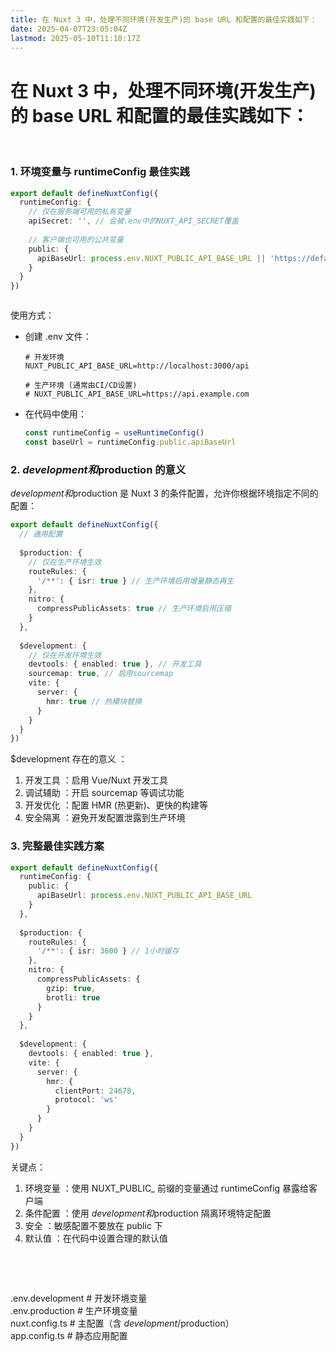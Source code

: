 ```yaml
---
title: 在 Nuxt 3 中，处理不同环境(开发生产)的 base URL 和配置的最佳实践如下：
date: 2025-04-07T23:05:04Z
lastmod: 2025-05-10T11:10:17Z
---
```


# 在 Nuxt 3 中，处理不同环境(开发生产)的 base URL 和配置的最佳实践如下：

‍

### 1. 环境变量与 runtimeConfig 最佳实践

```typescript
export default defineNuxtConfig({
  runtimeConfig: {
    // 仅在服务端可用的私有变量
    apiSecret: '', // 会被.env中的NUXT_API_SECRET覆盖
    
    // 客户端也可用的公共变量
    public: {
      apiBaseUrl: process.env.NUXT_PUBLIC_API_BASE_URL || 'https://default-api.example.com'
    }
  }
})
```

```
```

使用方式：

* 创建 .env 文件：

  ```plaintext
  # 开发环境
  NUXT_PUBLIC_API_BASE_URL=http://localhost:3000/api

  # 生产环境 (通常由CI/CD设置)
  # NUXT_PUBLIC_API_BASE_URL=https://api.example.com
  ```
* 在代码中使用：

  ```typescript
  const runtimeConfig = useRuntimeConfig()
  const baseUrl = runtimeConfig.public.apiBaseUrl
  ```

### 2. $development 和$production 的意义

$development 和$production 是 Nuxt 3 的条件配置，允许你根据环境指定不同的配置：

```typescript
export default defineNuxtConfig({
  // 通用配置
  
  $production: {
    // 仅在生产环境生效
    routeRules: {
      '/**': { isr: true } // 生产环境启用增量静态再生
    },
    nitro: {
      compressPublicAssets: true // 生产环境启用压缩
    }
  },
  
  $development: {
    // 仅在开发环境生效
    devtools: { enabled: true }, // 开发工具
    sourcemap: true, // 启用sourcemap
    vite: {
      server: {
        hmr: true // 热模块替换
      }
    }
  }
})
```

$development 存在的意义 ：

1. 开发工具 ：启用 Vue/Nuxt 开发工具
2. 调试辅助 ：开启 sourcemap 等调试功能
3. 开发优化 ：配置 HMR (热更新)、更快的构建等
4. 安全隔离 ：避免开发配置泄露到生产环境

### 3. 完整最佳实践方案

```typescript
export default defineNuxtConfig({
  runtimeConfig: {
    public: {
      apiBaseUrl: process.env.NUXT_PUBLIC_API_BASE_URL
    }
  },
  
  $production: {
    routeRules: {
      '/**': { isr: 3600 } // 1小时缓存
    },
    nitro: {
      compressPublicAssets: {
        gzip: true,
        brotli: true
      }
    }
  },
  
  $development: {
    devtools: { enabled: true },
    vite: {
      server: {
        hmr: {
          clientPort: 24678,
          protocol: 'ws'
        }
      }
    }
  }
})
```

关键点：

1. 环境变量 ：使用 NUXT_PUBLIC_ 前缀的变量通过 runtimeConfig 暴露给客户端
2. 条件配置 ：使用 $development 和$production 隔离环境特定配置
3. 安全 ：敏感配置不要放在 public 下
4. 默认值 ：在代码中设置合理的默认值

‍

‍

.env.development       # 开发环境变量  
.env.production        # 生产环境变量  
nuxt.config.ts         # 主配置（含 $development/$production）  
app.config.ts          # 静态应用配置
